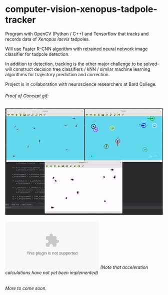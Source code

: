 # computer-vision-xenopus-tadpole-tracker
Program with OpenCV (Python / C++) and Tensorflow that tracks and records data of *Xenopus laevis* tadpoles. 

Will use Faster R-CNN algorithm with retrained neural network image classifier for tadpole detection. 

In addition to detection, tracking is the other major challenge to be solved- will construct decision tree classifiers / kNN / similar machine learning algorithms for trajectory prediction and correction. 

Project is in collaboration with neuroscience researchers at Bard College.

###### Proof of Concept gif:

![Uh oh, it appears the gif didn't load. Please find the gif in the images folder of this repositiory.](/images/proof_of_concept.gif?raw=true "Proof of Concept")




###### ![Sample output file](https://github.com/alexander-hamme/Computer_Vision_Xenopus_Tadpole_Tracker/blob/master/data.csv) (Note that acceleration calculations have not yet been implemented)


###### *More to come soon.*

